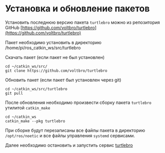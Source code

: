 # Установка и обновление пакетов

Установить последнюю версию пакета `turtlebro` можно из репозитория GitHub [https://github.com/voltbro/turtlebro](https://github.com/voltbro/turtlebro)

Пакет необходимо установить в директорию /home/pi/ros\_catkin\_ws/src/turtlebro

Скачать пакет \(если пакет не был установлен\)

```text
cd ~/catkin_ws/src/
git clone https://github.com/voltbro/turtlebro
```

Обновить пакет \(если пакет был установлен через git\)

```text
cd ~/catkin_ws/src/turtlebro
git pull
```

После обновления необходимо произвести сборку пакета `turtlebro` утилитой `catkin_make`

```text
cd ~/catkin_ws
catkin_make --pkg turtlebro
```

При сборке будут перезаписаны все файлы пакета в директорию `/opt/ros/noetic` и все файлы управления `systemd` сервисами.

Далее необходимо остановить и запустить сервис [turtlebro](../administrirovanie-ros/services.md)


